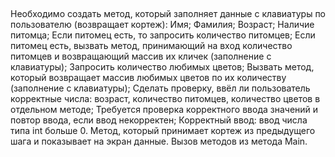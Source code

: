 ##
Необходимо создать метод, который заполняет данные с клавиатуры по пользователю (возвращает кортеж):
Имя;
Фамилия;
Возраст;
Наличие питомца;
Если питомец есть, то запросить количество питомцев;
Если питомец есть, вызвать метод, принимающий на вход количество питомцев и возвращающий массив их кличек (заполнение с клавиатуры);
Запросить количество любимых цветов;
Вызвать метод, который возвращает массив любимых цветов по их количеству (заполнение с клавиатуры);
Сделать проверку, ввёл ли пользователь корректные числа: возраст, количество питомцев, количество цветов в отдельном методе;
Требуется проверка корректного ввода значений и повтор ввода, если ввод некорректен;
Корректный ввод: ввод числа типа int больше 0.
Метод, который принимает кортеж из предыдущего шага и показывает на экран данные.
Вызов методов из метода Main.
